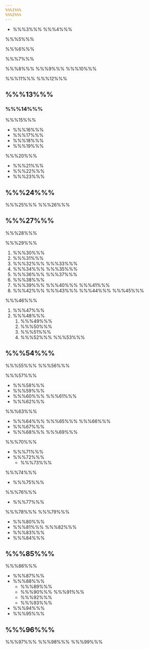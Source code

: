 ```yaml
---
%%%1%%%
%%%2%%%
---
```


* %%%3%%%
%%%4%%%

%%%5%%%

%%%6%%%

%%%7%%%

%%%8%%% %%%9%%% %%%10%%%

%%%11%%% %%%12%%%

## %%%13%%%

### %%%14%%%

%%%15%%%

* %%%16%%%
* %%%17%%%
* %%%18%%%
* %%%19%%%

%%%20%%%

* %%%21%%%
* %%%22%%%
* %%%23%%%

## %%%24%%%

%%%25%%% %%%26%%%

## %%%27%%%

%%%28%%%

%%%29%%%

1. %%%30%%%
2. %%%31%%%
3. %%%32%%% %%%33%%%
4. %%%34%%% %%%35%%%
5. %%%36%%% %%%37%%%
6. %%%38%%%
7. %%%39%%% %%%40%%% %%%41%%%
8. %%%42%%% %%%43%%% %%%44%%% %%%45%%%

%%%46%%%

1. %%%47%%%
2. %%%48%%%
    1. %%%49%%%
    2. %%%50%%%
    3. %%%51%%%
    4. %%%52%%% %%%53%%%

## %%%54%%%

%%%55%%% %%%56%%%

%%%57%%%

* %%%58%%%
* %%%59%%%
* %%%60%%% %%%61%%%
* %%%62%%%

%%%63%%%

* %%%64%%% %%%65%%% %%%66%%%
* %%%67%%%
* %%%68%%% %%%69%%%

%%%70%%%

* %%%71%%%
* %%%72%%%
    * %%%73%%%

%%%74%%%

* %%%75%%%

%%%76%%%

* %%%77%%%

%%%78%%% %%%79%%%

* %%%80%%%
* %%%81%%% %%%82%%%
* %%%83%%%
* %%%84%%%

## %%%85%%%

%%%86%%%

* %%%87%%%
* %%%88%%%
    * %%%89%%%
    * %%%90%%% %%%91%%%
    * %%%92%%%
    * %%%93%%%
* %%%94%%%
* %%%95%%%

## %%%96%%%

%%%97%%% %%%98%%% %%%99%%%
